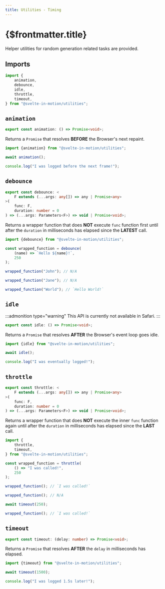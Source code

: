 ```yaml
---
title: Utilities - Timing
---
```


# {$frontmatter.title}

Helper utilities for random generation related tasks are provided.

## Imports

```typescript
import {
    animation,
    debounce,
    idle,
    throttle,
    timeout,
} from "@svelte-in-motion/utilities";
```

## `animation`

```typescript
export const animation: () => Promise<void>;
```

Returns a `Promise` that resolves **BEFORE** the Browser's next repaint.

```typescript
import {animation} from "@svelte-in-motion/utilities";

await animation();

console.log("I was logged before the next frame!");
```

## `debounce`

```typescript
export const debounce: <
    F extends (...args: any[]) => any | Promise<any>
>(
    func: F,
    duration: number = 0
) => (...args: Parameters<F>) => void | Promise<void>;
```

Returns a wrapper function that does **NOT** execute `func` function first until after the `duration` in milliseconds has elapsed since the **LATEST** call.

```typescript
import {debounce} from "@svelte-in-motion/utilities";

const wrapped_function = debounce(
    (name) => `Hello ${name}!`,
    250
);

wrapped_function("John"); // N/A

wrapped_function("Jane"); // N/A

wrapped_function("World"); // `Hello World!`
```

## `idle`

:::admonition type="warning"
This API is currently not available in Safari.
:::

```typescript
export const idle: () => Promise<void>;
```

Returns a `Promise` that resolves **AFTER** the Browser's event loop goes idle.

```typescript
import {idle} from "@svelte-in-motion/utilities";

await idle();

console.log("I was eventually logged!");
```

## `throttle`

```typescript
export const throttle: <
    F extends (...args: any[]) => any | Promise<any>
>(
    func: F,
    duration: number = 0
) => (...args: Parameters<F>) => void | Promise<void>;
```

Returns a wrapper function that does **NOT** execute the inner `func` function again until after the `duration` in milliseconds has elapsed since the **LAST** call.

```typescript
import {
    throttle,
    timeout,
} from "@svelte-in-motion/utilities";

const wrapped_function = throttle(
    () => "I was called!",
    250
);

wrapped_function(); // `I was called!`

wrapped_function(); // N/A

await timeout(250);

wrapped_function(); // `I was called!`
```

## `timeout`

```typescript
export const timeout: (delay: number) => Promise<void>;
```

Returns a `Promise` that resolves **AFTER** the `delay` in milliseconds has elapsed.

```typescript
import {timeout} from "@svelte-in-motion/utilities";

await timeout(1500);

console.log("I was logged 1.5s later!");
```
